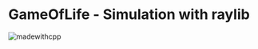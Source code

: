 # GameOfLife - Simulation with raylib
![madewithcpp](https://forthebadge.com/images/badges/made-with-c-plus-plus.png)
